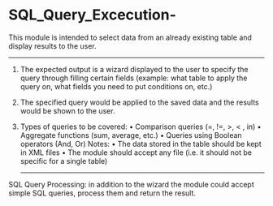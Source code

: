 # SQL_Query_Excecution-
This module is intended to select data from an already existing table and display results to the user.

--------------------------------------------------------------------------------------

1) The expected output is a wizard displayed to the user to specify the query through filling certain fields (example: what table to apply the query on, what fields you need to put conditions on, etc.)
2) The specified query would be applied to the saved data and the results would be shown to the user.
3) Types of queries to be covered:
• Comparison queries (=, !=, >, < , in)
• Aggregate functions (sum, average, etc.)
• Queries using Boolean operators (And, Or)
Notes:
• The data stored in the table should be kept in XML files
• The module should accept any file (i.e. it should not be specific for a single table)

      ------------------------------------------------------------------------------
      
SQL Query Processing: in addition to the wizard the module could accept simple SQL queries, process them and return the result.

